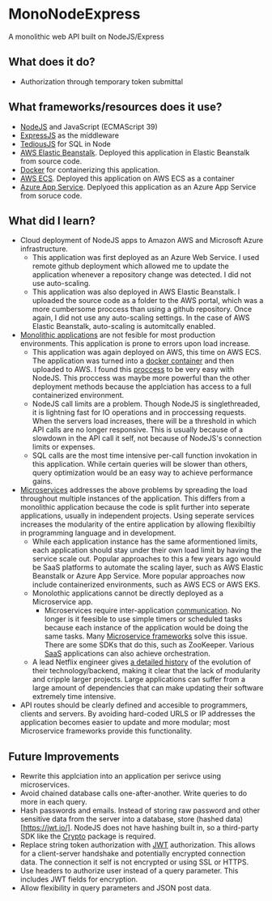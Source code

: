 # MonoNodeExpress
A monolithic web API built on NodeJS/Express

## What does it do?
- Authorization through temporary token submittal

## What frameworks/resources does it use?
- [NodeJS](https://nodejs.org/en/) and JavaScript (ECMAScript 39)
- [ExpressJS](https://expressjs.com/) as the middleware
- [TediousJS](https://github.com/tediousjs/tedious) for SQL in Node
- [AWS Elastic Beanstalk](https://aws.amazon.com/elasticbeanstalk/). Deployed this application in Elastic Beanstalk from source code.
- [Docker](https://docker.com) for containerizing this application.
- [AWS ECS](https://aws.amazon.com/ecs/?whats-new-cards.sort-by=item.additionalFields.postDateTime&whats-new-cards.sort-order=desc&ecs-blogs.sort-by=item.additionalFields.createdDate&ecs-blogs.sort-order=desc). Deployed this application on AWS ECS as a container
- [Azure App Service](https://azure.microsoft.com/en-us/services/app-service/). Deplyoed this application as an Azure App Service from soruce code.

## What did I learn?
- Cloud deployment of NodeJS apps to Amazon AWS and Microsoft Azure infrastructure.
    - This application was first deployed as an Azure Web Service. I used remote github deployment which allowed me to update the application whenever a repository change was detected. I did not use auto-scaling.
    - This application was also deployed in AWS Elastic Beanstalk. I uploaded the source code as a folder to the AWS portal, which was a more cumbersome proccess than using a github repository. Once again, I did not use any auto-scaling settings. In the case of AWS Elastic Beanstalk, auto-scaling is automitcally enabled.
- [Monolithic applications](https://www.mulesoft.com/resources/api/microservices-vs-monolithic) are not fesible for most production environments.  This application is prone to errors upon load increase. 
    - This application was again deployed on AWS, this time on AWS ECS. The application was turned into a [docker container](https://www.docker.com/resources/what-container) and then uploaded to AWS. I found this [proccess](https://nodejs.org/en/docs/guides/nodejs-docker-webapp/) to be very easy with NodeJS. This proccess was maybe more powerful than the other deployment methods because the applciation has access to a full containerized environment.
    - NodeJS call limits are a problem. Though NodeJS is singlethreaded, it is lightning fast for IO operations and in proccessing requests. When the servers load increases, there will be a threshold in which API calls are no longer responsive. This is usually because of a slowdown in the API call it self, not because of NodeJS's connection limits or expenses. 
    - SQL calls are the most time intensive per-call function invokation in this application. While certain queries will be slower than others, query optimization would be an easy way to achieve performance gains.
 - [Microservices](https://microservices.io/patterns/microservices.html) addresses the above problems by spreading the load throughout multiple instances of the application. This differs from a monolithic application because the code is split further into seperate applications, usually in independent projects. Using seperate services increases the modularity of the entire application by allowing flexibiltiy in programming language and in development. 
    - While each application instance has the same aformentioned limits, each application should stay under their own load limit by having the service scale out. Popular approaches to this a few years ago would be SaaS platforms to automate the scaling layer, such as AWS Elastic Beanstalk or Azure App Service. More popular approaches now include containerized environments, such as AWS ECS or AWS EKS. 
    - Monolothic applications cannot be directly deployed as a Microservice app.
        - Microservices require inter-application [communication](https://solace.com/blog/microservices-choreography-vs-orchestration/). No longer is it feesible to use simple timers or scheduled tasks because each instance of the application would be doing the same tasks. Many [Microservice frameworks](https://github.com/mfornos/awesome-microservices) solve this issue. There are some SDKs that do this, such as ZooKeeper. Various [SaaS](https://docs.microsoft.com/en-us/dotnet/architecture/microservices/architect-microservice-container-applications/scalable-available-multi-container-microservice-applications) applications can also achieve orchestration. 
    - A lead Netflix engineer gives [a detailed history](https://www.youtube.com/watch?v=CZ3wIuvmHeM) of the evolution of their technology/backend, making it clear that the lack of modularity and cripple larger projects. Large applications can suffer from a large amount of dependencies that can make updating their software extremely time intensive.
 - API routes should be clearly defined and accesible to programmers, clients and servers. By avoiding hard-coded URLS or IP addresses the application becomes easier to update and more modular; most Microservice frameworks provide this functionality.
 
 ## Future Improvements
 - Rewrite this applciation into an application per serivce using microservices.
 - Avoid chained database calls one-after-another. Write queries to do more in each query.
 - Hash passwords and emails. Instead of storing raw password and other sensitive data from the server into a database, store (hashed data)[https://jwt.io/]. NodeJS does not have hashing built in, so a third-party SDK like the [Crypto](https://nodejs.org/api/crypto.html) package is required.
 - Replace string token authorization with [JWT](https://jwt.io/) authorization. This allows for a client-server handshake and potentially encrypted connection data. The connection it self is not encrypted or using SSL or HTTPS.
 - Use headers to authorize user instead of a query parameter. This includes JWT fields for encryption.
 - Allow flexibility in query parameters and JSON post data.
    
